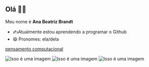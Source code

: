  ## Olá 👋:smiling_face_with_three_hearts:

Meu nome é **Ana Beatriz Brandt**

- :writing_hand:Atualmente estou aprendendo a programar o Github
- 😄 Pronomes: ela/dela

[pensamento computacional]( https://pt.wikipedia.org/wiki/Pensamento_computacional)

![Isso é uma imagem](https://img.shields.io/badge/GitHub-100000?style=for-the-badge&logo=github&logoColor=white)
![Isso é uma imagem](https://img.shields.io/badge/JavaScript-323330?style=for-the-badge&logo=javascript&logoColor=F7DF1E)
![Isso é uma imagem](https://img.shields.io/badge/GitHub%20Pages-222222?style=for-the-badge&logo=GitHub%20Pages&logoColor=white)
